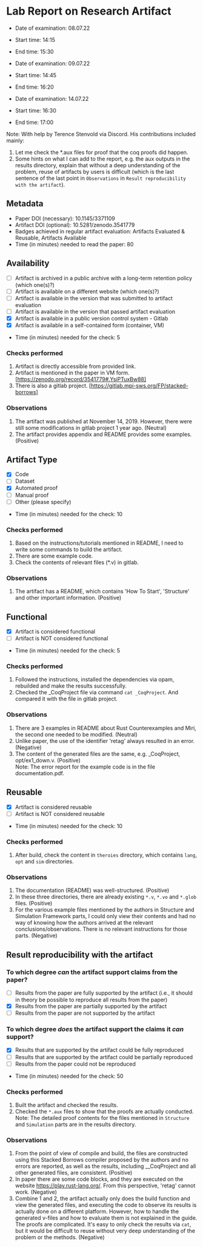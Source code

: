 # Lab Report on Research Artifact

* Date of examination: 08.07.22
* Start time: 14:15
* End time: 15:30

* Date of examination: 09.07.22
* Start time: 14:45
* End time: 16:20

* Date of examination: 14.07.22
* Start time: 16:30
* End time: 17:00

Note: With help by Terence Stenvold via Discord. His contributions included mainly:  
1. Let me check the *.aux files for proof that the coq proofs did happen.
2. Some hints on what I can add to the report, e.g. the aux outputs in the results directory, explain that without a deep understanding of the problem, reuse of artifacts by users is difficult (which is the last sentence of the last point in ```Observations``` in ```Result reproducibility with the artifact```).

## Metadata

* Paper DOI (necessary): 10.1145/3371109
* Artifact DOI (optional): 10.5281/zenodo.3541779
* Badges achieved in regular artifact evaluation: Artifacts Evaluated & Reusable, Artifacts Available
* Time (in minutes) needed to read the paper: 80

## Availability

* [ ] Artifact is archived in a public archive with a long-term retention policy (which one(s)?)
* [ ] Artifact is available on a different website (which one(s)?)
* [ ] Artifact is available in the version that was submitted to artifact evaluation
* [ ] Artifact is available in the version that passed artifact evaluation
* [x] Artifact is available in a public version control system - Gitlab
* [x] Artifact is available in a self-contained form (container, VM)
* Time (in minutes) needed for the check: 5

### Checks performed

1. Artifact is directly accessible from provided link.
2. Artifact is mentioned in the paper in VM form. [https://zenodo.org/record/3541779#.YsiPTuxBw88]
3. There is also a gitlab project. [https://gitlab.mpi-sws.org/FP/stacked-borrows]

### Observations

1. The artifact was published at November 14, 2019. However, there were still some modifications in gitlab project 1 year ago. (Neutral)
2. The artifact provides appendix and README provides some examples. (Positive)

## Artifact Type

* [x] Code
* [ ] Dataset
* [x] Automated proof
* [ ] Manual proof
* [ ] Other (please specify)
* Time (in minutes) needed for the check: 10

### Checks performed

1. Based on the instructions/tutorials mentioned in README, I need to write some commands to build the artifact.
2. There are some example code.
3. Check the contents of relevant files (*.v) in gitlab.

### Observations

1. The artifact has a README, which contains 'How To Start', 'Structure' and other important information. (Positive)

## Functional

* [x] Artifact is considered functional
* [ ] Artifact is NOT considered functional
* Time (in minutes) needed for the check: 5

### Checks performed

1. Followed the instructions, installed the dependencies via opam, rebuilded and make the results successfully. 
2. Checked the _CoqProject file via command ```cat _CoqProject```. And compared it with the file in gitlab project.

### Observations

1. There are 3 examples in README about Rust Counterexamples and Miri, the second one needed to be modified. (Neutral)
2. Unlike paper, the use of the identifier 'retag' always resulted in an error. (Negative)
3. The content of the generated files are the same, e.g. _CoqProject, opt/ex1_down.v. (Positive)  
Note: The error report for the example code is in the file documentation.pdf.

## Reusable

* [x] Artifact is considered reusable
* [ ] Artifact is NOT considered reusable
* Time (in minutes) needed for the check: 10

### Checks performed

1. After build, check the content in ```theroies``` directory, which contains ```lang```, ```opt``` and ```sim``` directories.

### Observations

1. The documentation (README) was well-structured. (Positive)
2. In these three directories, there are already existing ```*.v```, ```*.vo``` and ```*.glob``` files. (Positive)
3. For the various example files mentioned by the authors in Structure and Simulation Framework parts, I could only view their contents and had no way of knowing how the authors arrived at the relevant conclusions/observations. There is no relevant instructions for those parts. (Negative)

## Result reproducibility with the artifact

### To which degree *can* the artifact support claims from the paper?

* [ ] Results from the paper are fully supported by the artifact (i.e., it should in theory be possible to reproduce all results from the paper)
* [x] Results from the paper are partially supported by the artifact
* [ ] Results from the paper are not supported by the artifact

### To which degree *does* the artifact support the claims it *can* support?

* [x] Results that are supported by the artifact could be fully reproduced
* [ ] Results that are supported by the artifact could be partially reproduced
* [ ] Results from the paper could not be reproduced
* Time (in minutes) needed for the check: 50

### Checks performed

1. Built the artifact and checked the results.
2. Checked the ```*.aux``` files to show that the proofs are actually conducted.  
Note: The detailed proof contents for the files mentioned in ```Structure``` and ```Simulation``` parts are in the results directory.

### Observations

1. From the point of view of compile and build, the files are constructed using this Stacked Borrows compiler proposed by the authors and no errors are reported, as well as the results, including __CoqProject and all other generated files, are consistent. (Positive)
2. In paper there are some code blocks, and they are executed on the website https://play.rust-lang.org/. From this perspective, 'retag' cannot work. (Negative)
3. Combine 1 and 2, the artifact actually only does the build function and view the generated files, and executing the code to observe its results is actually done on a different platform. However, how to handle the generated v-files and how to evaluate them is not explained in the guide. The proofs are complicated. It's easy to only check the results via ```cat```, but it would be difficult to reuse without very deep understanding of the problem or the methods. (Negative)